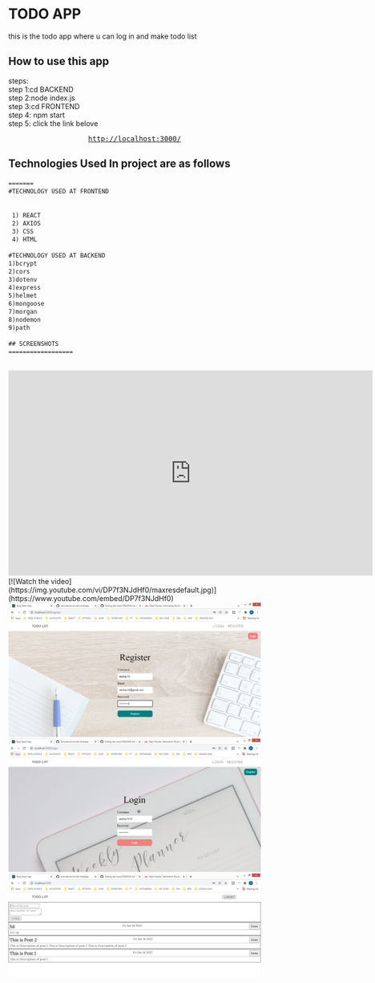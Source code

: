 # TODO APP

this is the todo app where u can log in and make todo list
<br/>


## How to use this app
steps:<br/>
step 1:cd BACKEND<br/>
step 2:node index.js<br/>
step 3:cd FRONTEND<br/>
step 4: npm start<br/>
step 5: click the link belove<br/>
<div align="center">
<pre>
<a href="http://localhost:3000/">http://localhost:3000/</a>
</pre>
</div>


## Technologies Used In project are as follows

```
=======
#TECHNOLOGY USED AT FRONTEND


 1) REACT
 2) AXIOS
 3) CSS
 4) HTML

#TECHNOLOGY USED AT BACKEND
1)bcrypt
2)cors
3)dotenv
4)express
5)helmet
6)mongoose
7)morgan
8)nodemon
9)path

## SCREENSHOTS
==================


```
<iframe width="727" height="409" src="https://www.youtube.com/embed/DP7f3NJdHf0" title="YouTube video player" frameborder="0" allow="accelerometer; autoplay; clipboard-write; encrypted-media; gyroscope; picture-in-picture" allowfullscreen></iframe>
[![Watch the video](https://img.youtube.com/vi/DP7f3NJdHf0/maxresdefault.jpg)](https://www.youtube.com/embed/DP7f3NJdHf0)
<img src="./register.PNG">
<img src="./login.PNG">
<img src="./todolist.PNG">
